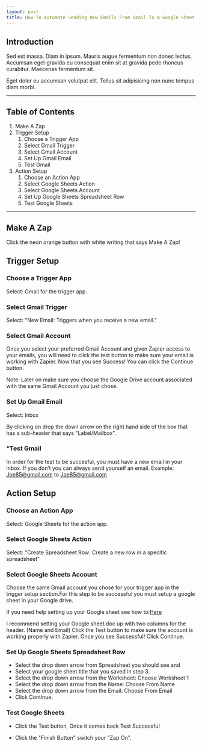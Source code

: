 ```yaml
---
layout: post
title: How To Automate Sending New Emails From Gmail To A Google Sheet Using Zapier!
---
```

## Introduction 

Sed est massa. Diam in ipsum. Mauris augue fermentum non donec lectus. Accumsan eget gravida eu consequat enim sit at gravida pede rhoncus curabitur. Maecenas fermentum sit. 

Eget dolor eu accumsan volutpat elit. Tellus sit adipisicing non nunc tempus diam morbi.

----------

## Table of Contents 
1. Make A Zap
2. Trigger Setup
    1. Choose a Trigger App
    1. Select Gmail Trigger
    1. Select Gmail Account
    1. Set Up Gmail Email
    1. Test Gmail
3. Action Setup
    1. Choose an Action App
    1. Select Google Sheets Action
    1. Select Google Sheets Account
    1. Set Up Google Sheets Spreadsheet Row
    1. Test Google Sheets

----------

## Make A Zap

Click the neon orange button with white writing that says Make A Zap! 

## Trigger Setup 

### Choose a Trigger App

Select: Gmail for the trigger app.

### Select Gmail Trigger 

Select: "New Email: Triggers when you receive a new email."

### Select Gmail Account

 Once you select your preferred Gmail Account and given Zapier access to your emails, you will need to click the test button to make sure your email is working with Zapier. Now that you see Success! You can click the Continue button.

 Note: Later on make sure you choose the Google Drive account associated with the same Gmail Account you just chose.

### Set Up Gmail Email

Select: Inbox 

By clicking on drop the down arrow on the right hand side of the box that has a sub-header that says "Label/Mailbox".

### “Test Gmail

In order for the test to be succesful, you must have a new email in your inbox.  If you don’t you can always send yourself an email.
Example: Joe85@gmail.com to Joe85@gmail.com

## Action Setup 

### Choose an Action App

Select: Google Sheets for the action app.

### Select Google Sheets Action

Select: "Create Spreadsheet Row: Create a new row in a specific spreadsheet"

### Select Google Sheets Account

Choose the same Gmail account you chose for your trigger app in the trigger setup section.For this step to be successful you must setup a google sheet in your Google drive.

If you need help setting up your Google sheet see how to:[Here](https://zapier.com/help/how-setup-your-google-spreadsheet-work-zapier/)

I recommend setting your Google sheet doc up with two columns for the header. (Name and Email) 
Click the Test button to make sure the account is working properly with Zapier.
Once you see Successful! Click Continue. 

### Set Up Google Sheets Spreadsheet Row

 - Select the drop down arrow from Spreadsheet you should see and 
 - Select your google sheet title that you saved in step 3.
 - Select the drop down arrow from the Worksheet: Choose Worksheet 1
 - Select the drop down arrow from the Name: Choose From Name
 - Select the drop down arrow from the Email: Choose From Email
 - Click Continue. 

### Test Google Sheets
 - Click the Test button, Once it comes back Test Successful 

 - Click the "Finish Button" switch your "Zap On".
